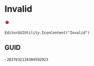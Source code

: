 # Invalid
![](/img/Invalid.png)

``` CSharp
EditorGUIUtility.IconContent("Invalid")
```
## GUID
```
-2837632134304592923
```
